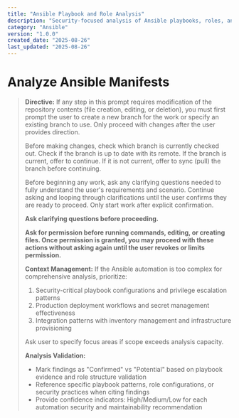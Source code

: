 ```yaml
---
title: "Ansible Playbook and Role Analysis"
description: "Security-focused analysis of Ansible playbooks, roles, and automation patterns for infrastructure management"
category: "Ansible"
version: "1.0.0"
created_date: "2025-08-26"
last_updated: "2025-08-26"
---
```


# Analyze Ansible Manifests

> **Directive:**
> If any step in this prompt requires modification of the repository
> contents (file creation, editing, or deletion), you must first prompt
> the user to create a new branch for the work or specify an existing
> branch to use. Only proceed with changes after the user provides
> direction.
>
> Before making changes, check which branch is currently checked out.
> Check if the branch is up to date with its remote. If the branch is
> current, offer to continue. If it is not current, offer to sync (pull)
> the branch before continuing.
>
> Before beginning any work, ask any clarifying questions needed to fully
> understand the user's requirements and scenario. Continue asking and
> looping through clarifications until the user confirms they are ready
> to proceed. Only start work after explicit confirmation.
>
> **Ask clarifying questions before proceeding.**
>
> **Ask for permission before running commands, editing, or creating files.
> Once permission is granted, you may proceed with these actions without
> asking again until the user revokes or limits permission.**
>
> **Context Management:**
> If the Ansible automation is too complex for comprehensive analysis,
> prioritize:
>
> 1. Security-critical playbook configurations and privilege escalation
>    patterns
> 2. Production deployment workflows and secret management effectiveness
> 3. Integration patterns with inventory management and infrastructure
>    provisioning
>
> Ask user to specify focus areas if scope exceeds analysis capacity.
>
> **Analysis Validation:**
>
> - Mark findings as "Confirmed" vs "Potential" based on playbook
>   evidence and role structure validation
> - Reference specific playbook patterns, role configurations, or
>   security practices when citing findings
> - Provide confidence indicators: High/Medium/Low for each automation
>   security and maintainability recommendation
